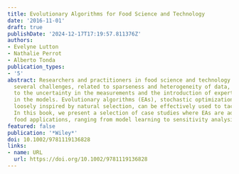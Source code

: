 ```yaml
---
title: Evolutionary Algorithms for Food Science and Technology
date: '2016-11-01'
draft: true
publishDate: '2024-12-17T17:19:57.811376Z'
authors:
- Evelyne Lutton
- Nathalie Perrot
- Alberto Tonda
publication_types:
- '5'
abstract: Researchers and practitioners in food science and technology routinely face
  several challenges, related to sparseness and heterogeneity of data, as well as
  to the uncertainty in the measurements and the introduction of expert knowledge
  in the models. Evolutionary algorithms (EAs), stochastic optimization techniques
  loosely inspired by natural selection, can be effectively used to tackle these issues.
  In this book, we present a selection of case studies where EAs are adopted in real-world
  food applications, ranging from model learning to sensitivity analysis.
featured: false
publication: '*Wiley*'
doi: 10.1002/9781119136828
links:
- name: URL
  url: https://doi.org/10.1002/9781119136828
---
```


